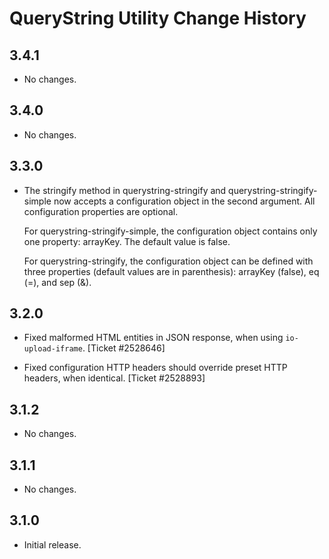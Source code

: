 QueryString Utility Change History
==================================

3.4.1
-----

-   No changes.

3.4.0
-----

-   No changes.

3.3.0
-----

-   The stringify method in querystring-stringify and querystring-stringify-simple now accepts a configuration object in the second argument. All configuration properties are optional.

    For querystring-stringify-simple, the configuration object contains only one property: arrayKey. The default value is false.

    For querystring-stringify, the configuration object can be defined with three properties (default values are in parenthesis): arrayKey (false), eq (=), and sep (&).

3.2.0
-----

-   Fixed malformed HTML entities in JSON response, when using `io-upload-iframe`. \[Ticket \#2528646\]

-   Fixed configuration HTTP headers should override preset HTTP headers, when identical. \[Ticket \#2528893\]

3.1.2
-----

-   No changes.

3.1.1
-----

-   No changes.

3.1.0
-----

-   Initial release.
